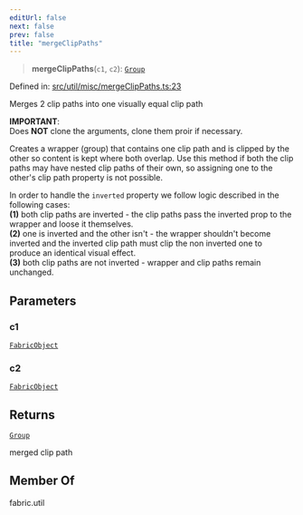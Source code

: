 ```yaml
---
editUrl: false
next: false
prev: false
title: "mergeClipPaths"
---
```


> **mergeClipPaths**(`c1`, `c2`): [`Group`](/api/classes/group/)

Defined in: [src/util/misc/mergeClipPaths.ts:23](https://github.com/fabricjs/fabric.js/blob/b4f67b1cfd353d0e2763b168e07bce6b67895452/src/util/misc/mergeClipPaths.ts#L23)

Merges 2 clip paths into one visually equal clip path

**IMPORTANT**:\
Does **NOT** clone the arguments, clone them proir if necessary.

Creates a wrapper (group) that contains one clip path and is clipped by the other so content is kept where both overlap.
Use this method if both the clip paths may have nested clip paths of their own, so assigning one to the other's clip path property is not possible.

In order to handle the `inverted` property we follow logic described in the following cases:\
**(1)** both clip paths are inverted - the clip paths pass the inverted prop to the wrapper and loose it themselves.\
**(2)** one is inverted and the other isn't - the wrapper shouldn't become inverted and the inverted clip path must clip the non inverted one to produce an identical visual effect.\
**(3)** both clip paths are not inverted - wrapper and clip paths remain unchanged.

## Parameters

### c1

[`FabricObject`](/api/classes/fabricobject/)

### c2

[`FabricObject`](/api/classes/fabricobject/)

## Returns

[`Group`](/api/classes/group/)

merged clip path

## Member Of

fabric.util
